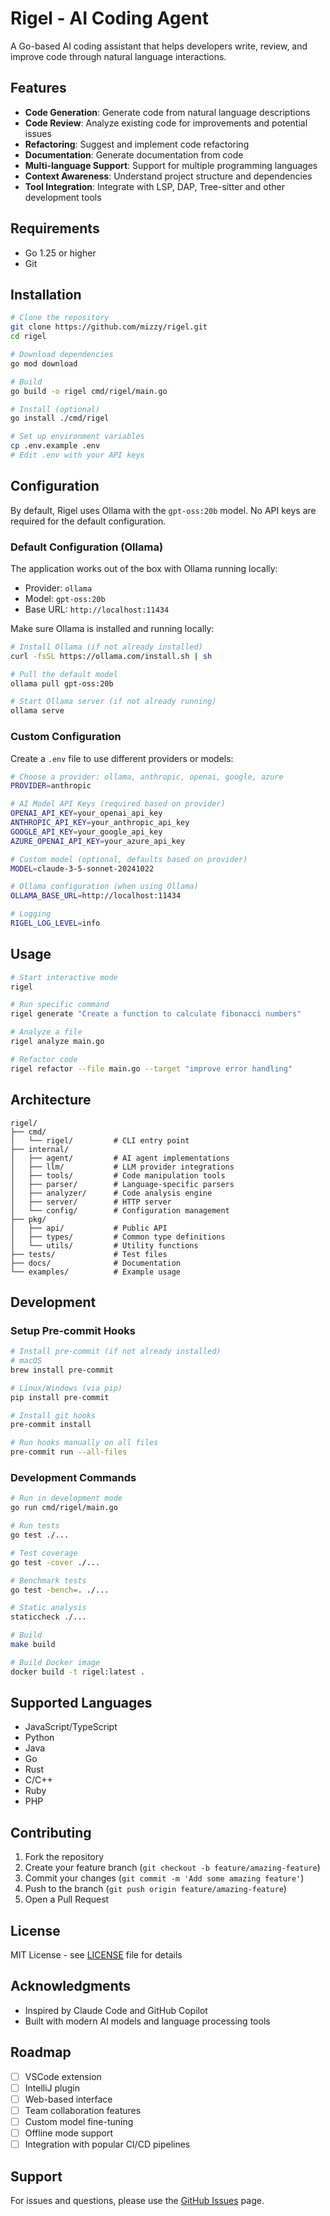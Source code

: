 # Rigel - AI Coding Agent

A Go-based AI coding assistant that helps developers write, review, and improve code through natural language interactions.

## Features

- **Code Generation**: Generate code from natural language descriptions
- **Code Review**: Analyze existing code for improvements and potential issues
- **Refactoring**: Suggest and implement code refactoring
- **Documentation**: Generate documentation from code
- **Multi-language Support**: Support for multiple programming languages
- **Context Awareness**: Understand project structure and dependencies
- **Tool Integration**: Integrate with LSP, DAP, Tree-sitter and other development tools

## Requirements

- Go 1.25 or higher
- Git

## Installation

```bash
# Clone the repository
git clone https://github.com/mizzy/rigel.git
cd rigel

# Download dependencies
go mod download

# Build
go build -o rigel cmd/rigel/main.go

# Install (optional)
go install ./cmd/rigel

# Set up environment variables
cp .env.example .env
# Edit .env with your API keys
```

## Configuration

By default, Rigel uses Ollama with the `gpt-oss:20b` model. No API keys are required for the default configuration.

### Default Configuration (Ollama)

The application works out of the box with Ollama running locally:
- Provider: `ollama`
- Model: `gpt-oss:20b`
- Base URL: `http://localhost:11434`

Make sure Ollama is installed and running locally:
```bash
# Install Ollama (if not already installed)
curl -fsSL https://ollama.com/install.sh | sh

# Pull the default model
ollama pull gpt-oss:20b

# Start Ollama server (if not already running)
ollama serve
```

### Custom Configuration

Create a `.env` file to use different providers or models:

```bash
# Choose a provider: ollama, anthropic, openai, google, azure
PROVIDER=anthropic

# AI Model API Keys (required based on provider)
OPENAI_API_KEY=your_openai_api_key
ANTHROPIC_API_KEY=your_anthropic_api_key
GOOGLE_API_KEY=your_google_api_key
AZURE_OPENAI_API_KEY=your_azure_api_key

# Custom model (optional, defaults based on provider)
MODEL=claude-3-5-sonnet-20241022

# Ollama configuration (when using Ollama)
OLLAMA_BASE_URL=http://localhost:11434

# Logging
RIGEL_LOG_LEVEL=info
```

## Usage

```bash
# Start interactive mode
rigel

# Run specific command
rigel generate "Create a function to calculate fibonacci numbers"

# Analyze a file
rigel analyze main.go

# Refactor code
rigel refactor --file main.go --target "improve error handling"
```

## Architecture

```
rigel/
├── cmd/
│   └── rigel/         # CLI entry point
├── internal/
│   ├── agent/         # AI agent implementations
│   ├── llm/           # LLM provider integrations
│   ├── tools/         # Code manipulation tools
│   ├── parser/        # Language-specific parsers
│   ├── analyzer/      # Code analysis engine
│   ├── server/        # HTTP server
│   └── config/        # Configuration management
├── pkg/
│   ├── api/           # Public API
│   ├── types/         # Common type definitions
│   └── utils/         # Utility functions
├── tests/             # Test files
├── docs/              # Documentation
└── examples/          # Example usage
```

## Development

### Setup Pre-commit Hooks

```bash
# Install pre-commit (if not already installed)
# macOS
brew install pre-commit

# Linux/Windows (via pip)
pip install pre-commit

# Install git hooks
pre-commit install

# Run hooks manually on all files
pre-commit run --all-files
```

### Development Commands

```bash
# Run in development mode
go run cmd/rigel/main.go

# Run tests
go test ./...

# Test coverage
go test -cover ./...

# Benchmark tests
go test -bench=. ./...

# Static analysis
staticcheck ./...

# Build
make build

# Build Docker image
docker build -t rigel:latest .
```

## Supported Languages

- JavaScript/TypeScript
- Python
- Java
- Go
- Rust
- C/C++
- Ruby
- PHP

## Contributing

1. Fork the repository
2. Create your feature branch (`git checkout -b feature/amazing-feature`)
3. Commit your changes (`git commit -m 'Add some amazing feature'`)
4. Push to the branch (`git push origin feature/amazing-feature`)
5. Open a Pull Request

## License

MIT License - see [LICENSE](LICENSE) file for details

## Acknowledgments

- Inspired by Claude Code and GitHub Copilot
- Built with modern AI models and language processing tools

## Roadmap

- [ ] VSCode extension
- [ ] IntelliJ plugin
- [ ] Web-based interface
- [ ] Team collaboration features
- [ ] Custom model fine-tuning
- [ ] Offline mode support
- [ ] Integration with popular CI/CD pipelines

## Support

For issues and questions, please use the [GitHub Issues](https://github.com/mizzy/rigel/issues) page.
